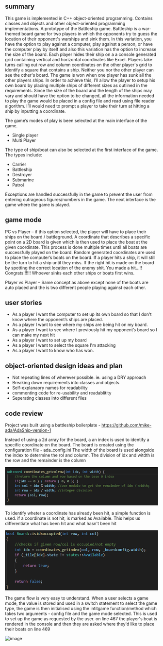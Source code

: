## summary

This game is implemented in C++ object-oriented programming.  Contains classes and objects and other object-oriented programming implementations.  A prototype of the Battleship game.
Battleship is a war-themed board game for two players in which the opponents try to guess the location of their opponent's warships and sink them. In this variation, you have the option to play against a computer, play against a person, or have the computer play by itself and also this variation has the option to increase the size of the board. Each player hides their ship on a a console generated grid containing vertical and horizontal coordinates like Excel. Players take turns calling out row and column coordinates on the other player's grid to identify a square that contains a ship. Neither you nor the other player can see the other's board. The game is won when one player has sunk all the other players ships. In order to achieve this, I’ll allow the player to setup his own board by placing multiple ships of different sizes as outlined in the requirements. Since the size of the board and the length of the ships may vary and should have the option to be changed, all the information needed to play the game would be placed in a config file and read using file reader algorithm. I’ll would need to prompt a player to take their turn at hitting a ship by inputting a coordinate. 

The game’s modes of play is been selected at the main interface of the game.
-	Single player
-	Multi Player 


The type of ship/boat can also be selected at the first interface of the game.
The types include:
- Carrier
- Battleship 
-	Destroyer 
- Submarine 
- Patrol


Exceptions are handled successfully in the game to prevent the user from entering outrageous figures/numbers in the game. 
The next interface is the game where the game is played.

## game mode
PC vs Player – if this option selected, the player will have to place their ships on the board / battleground. A coordinate that describes a specific point on a 2D board is given which is then used to place the boat at the given coordinate. This process is done multiple times until all boats are successfully played on the board. Random generated coordinates are used to place the computer’s boats on the board. If a player hits a ship, it will still be the turn to hit a ship until they miss. If the right hit is made on the board by spotting the correct location of the enemy shit. You made a hit...!! Congrats!!!!!!  Whoever sinks each other ships or boats first wins.

Player vs Player – Same concept as above except none of the boats are auto placed and the is two different people playing against each other.


## user stories
-	As a player I want the computer to set up its own board so that I don't know where the opponent’s ships are placed. 
-	As a player I want to see where my ships are being hit on my board.
-	As a player I want to see where I previously hit my opponent’s board so I can make my next hit
-	As a player I want to set up my board
-	As a player I want to select the square I'm attacking
-	As a player I want to know who has won.

## object-oriented design ideas and plan
- Not repeating lines of wherever possible. ie. using a DRY approach
- Breaking down requirements into classes and objects
- Self-explanaory names for readability
- commenting code for re-usability and readablitity
- Seperating classes into different files

## code review
Project was built using a battleship boilerplate - https://github.com/mike-ada/AdaShip-version-1

Instead of using a 2d array for the board, a an index is used to identify a specific coordinate on the board. The board is created using the configuration file - ada_config.ini
The width of the board is used alongside the index to determine the rol and column. The division of idx and witdth is the row and the remainder is the column

<img alt="code5" src="https://raw.githubusercontent.com/mannyuk-dev/battleship---oop/main/2021-06-03%2012_06_33-coordinates.cpp%20-%20AdaShip-version-1-main%20-%20Visual%20Studio%20Code.png">

To identify wheter a coordinate has already been hit, a simple function is used. if a coordinate is not hit, is marked as Available. This helps us differentiate what has been hit and what hasn't been hit

<img alt="code5" src="https://raw.githubusercontent.com/mannyuk-dev/battleship---oop/main/image.png">

The game flow is very easy to understand. When a user selects a game mode, the value is stored and used in a switch statement to select the game type, the game is then initialised using the intitgame function/method which takes two arguments - config file and the game mode selected. This is used to set up the game as requested by the user.
on line 467 the player's boat is rendered in the console and then they are asked where they'd like to place their boats on line 469

![image](https://user-images.githubusercontent.com/56549229/120637548-f5887080-c466-11eb-824e-afa742d2d8e5.png)





